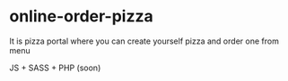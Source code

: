 # online-order-pizza
It is pizza portal where you can create yourself pizza and order one from menu

JS + SASS + PHP (soon)
